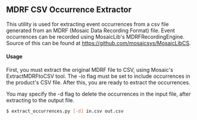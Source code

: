 ## MDRF CSV Occurrence Extractor

This utility is used for extracting event occurrences from a csv file generated 
from an MDRF (Mosaic Data Recording Format) file. Event occurrences can be
recorded using MosaicLib's MDRFRecordingEngine. Source of this can be found at
https://github.com/mosaicsys/MosaicLibCS.

#### Usage
First, you must extract the original MDRF file to CSV, using Mosaic's ExtractMDRFtoCSV
tool. The -io flag must be set to include occurrences in the product's CSV
file. After this, you are ready to extract the occurrences.

You may specify the -d flag to delete the occurrences in the input file, after
extracting to the output file. 
``` bash
$ extract_occurrences.py [-d] in.csv out.csv
```
